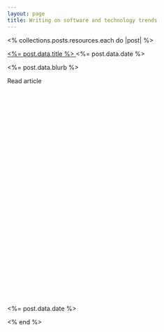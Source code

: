 ```yaml
---
layout: page
title: Writing on software and technology trends
---
```


<% collections.posts.resources.each do |post| %>

<div class="flex my-12 max-w-3xl flex-col space-y-16">
  <article class="md:grid md:grid-cols-4 md:items-baseline">
    <div class="md:col-span-3 group relative flex flex-col items-start">
      <span class="text-base font-semibold tracking-tight text-zinc-800 dark:text-zinc-100">
        <div class="absolute -inset-y-6 -inset-x-4 z-0 scale-95 bg-zinc-50 opacity-0 transition group-hover:scale-100 group-hover:opacity-100 dark:bg-zinc-800/50 sm:-inset-x-6 sm:rounded-2xl">
        </div>
        <a href="<%= post.relative_url %>">
          <span class="absolute -inset-y-6 -inset-x-4 z-20 sm:-inset-x-6 sm:rounded-2xl">
          </span>
          <span class="relative z-10">
            <%= post.data.title %>
          </span>
        </a>
      </span>
      <time class="md:hidden relative  order-first mb-3 flex items-center text-sm text-zinc-400 dark:text-zinc-500">
        <%= post.data.date %>
      </time>
      <p class="relative z-10 mt-2 text-sm text-zinc-600 dark:text-zinc-400">
        <%= post.data.blurb %>
      </p>
      <div aria-hidden="true" class="relative z-10 mt-4 flex items-center text-sm font-medium text-teal-500">
        Read article
        <svg viewBox="0 0 16 16" fill="none" aria-hidden="true" class="ml-1 h-4 w-4 stroke-current">
          <path d="M6.75 5.75 9.25 8l-2.5 2.25" stroke-width="1.5" stroke-linecap="round" stroke-linejoin="round">
          </path>
        </svg>
      </div>
    </div>
    <time class="mt-1 hidden md:block relative z-10 order-first mb-3 flex items-center text-sm text-zinc-400 dark:text-zinc-500" datetime="2022-09-05">
      <%= post.data.date %>
    </time>
  </article>
</div>

<% end %>
